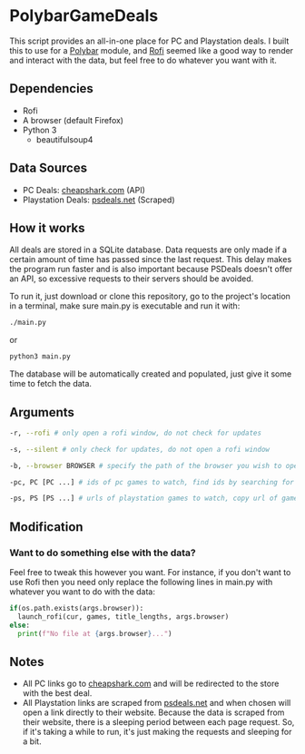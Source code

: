 # PolybarGameDeals
This script provides an all-in-one place for PC and Playstation deals. I built this to use for a [Polybar](https://github.com/polybar/polybar) module, and [Rofi](https://github.com/davatorium/rofi) seemed like a good way to render and interact with the data, but feel free to do whatever you want with it.

## Dependencies
  - Rofi
  - A browser (default Firefox)
  - Python 3
    - beautifulsoup4

## Data Sources
  - PC Deals: [cheapshark.com](https://www.cheapshark.com/) (API)
  - Playstation Deals: [psdeals.net](https://psdeals.net/) (Scraped)
## How it works
All deals are stored in a SQLite database. Data requests are only made if a certain amount of time has passed since the last request. This delay makes the program run faster and is also important because PSDeals doesn't offer an API, so excessive requests to their servers should be avoided.

To run it, just download or clone this repository, go to the project's location in a terminal, make sure main.[]()py is executable and run it with:
```bash
./main.py
```
or
```bash
python3 main.py
```
The database will be automatically created and populated, just give it some time to fetch the data.
## Arguments
```bash
-r, --rofi # only open a rofi window, do not check for updates
```
```bash
-s, --silent # only check for updates, do not open a rofi window
```
```bash
-b, --browser BROWSER # specify the path of the browser you wish to open links with
```
```bash
-pc, PC [PC ...] # ids of pc games to watch, find ids by searching for game at https://www.cheapshark.com/api/1.0/games?title=
```
```bash
-ps, PS [PS ...] # urls of playstation games to watch, copy url of games from https://psdeals.net/
```

## Modification
### Want to do something else with the data?
Feel free to tweak this however you want. For instance, if you don't want to use Rofi then you need only replace the following lines in main.[]()py with whatever you want to do with the data:
```python
if(os.path.exists(args.browser)):
  launch_rofi(cur, games, title_lengths, args.browser)
else: 
  print(f"No file at {args.browser}...")
```

## Notes
  - All PC links go to [cheapshark.com](https://www.cheapshark.com/) and will be redirected to the store with the best deal.
  - All Playstation links are scraped from [psdeals.net](https://psdeals.net/) and when chosen will open a link directly to their website. Because the data is scraped from their website, there is a sleeping period between each page request. So, if it's taking a while to run, it's just making the requests and sleeping for a bit.
